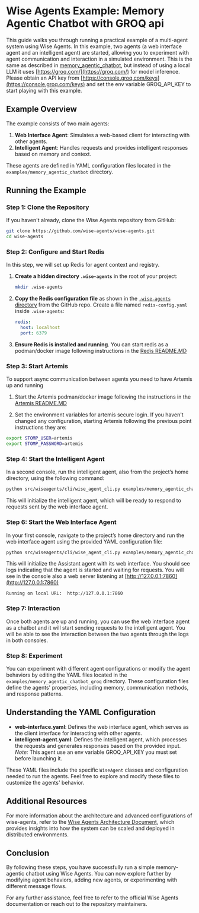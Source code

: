 
# Wise Agents Example: Memory Agentic Chatbot with GROQ api

This guide walks you through running a practical example of a multi-agent system using Wise Agents. In this example, two agents (a web interface agent and an intelligent agent) are started, allowing you to experiment with agent communication and interaction in a simulated environment. This is the same as described in [memory_agentic_chatbot](../memory_agentic_chatbot/), but instead of using a local LLM it uses [https://groq.com/](https://groq.com/) for model inference. Please obtain an API key from [https://console.groq.com/keys](https://console.groq.com/keys) and set the env variable GROQ_API_KEY to start playing with this example.


## Example Overview

The example consists of two main agents:

1. **Web Interface Agent**: Simulates a web-based client for interacting with other agents.
2. **Intelligent Agent**: Handles requests and provides intelligent responses based on memory and context.

These agents are defined in YAML configuration files located in the `examples/memory_agentic_chatbot` directory.

## Running the Example

### Step 1: Clone the Repository

If you haven't already, clone the Wise Agents repository from GitHub:

```bash
git clone https://github.com/wise-agents/wise-agents.git
cd wise-agents
```

### Step 2: Configure and Start Redis

In this step, we will set up Redis for agent context and registry.

1. **Create a hidden directory `.wise-agents`** in the root of your project:

   ```bash
   mkdir .wise-agents
   ```

2. **Copy the Redis configuration file** as shown in the [`.wise-agents` directory](https://github.com/wise-agents/wise-agents/tree/main/.wise-agents) from the GitHub repo. Create a file named `redis-config.yaml` inside `.wise-agents`:

   ```yaml
   redis:
     host: localhost
     port: 6379
   ```

3. **Ensure Redis is installed and running**. You can start redis as a podman/docker image following instructions in the [Redis README.MD](../../redis/README.MD)

### Step 3: Start Artemis 

To support async communication between agents you need to have Artemis up and running

1. Start the Artemis podman/docker image following the instructions in the [Artemis README.MD](../../artemis/README.MD)

2. Set the environment variables for artemis secure login. If you haven't changed any configuration, starting Artemis following the previous point instructions they are:

```bash
export STOMP_USER=artemis
export STOMP_PASSWORD=artemis
```


### Step 4: Start the Intelligent Agent

In a second console, run the intelligent agent, also from the project’s home directory, using the following command:

```bash
python src/wiseagents/cli/wise_agent_cli.py examples/memory_agentic_chatbot_groq/intelligent-agent.yaml
```

This will initialize the intelligent agent, which will be ready to respond to requests sent by the web interface agent.


### Step 6: Start the Web Interface Agent

In your first console, navigate to the project’s home directory and run the web interface agent using the provided YAML configuration file:

```bash
python src/wiseagents/cli/wise_agent_cli.py examples/memory_agentic_chatbot_groq/web-interface.yaml
```

This will initialize the Assistant agent with its web interface. You should see logs indicating that the agent is started and waiting for requests. You will see in the console also a web server listening at [http://127.0.0.1:7860](http://127.0.0.1:7860)

```plain-text
Running on local URL:  http://127.0.0.1:7860
```

### Step 7: Interaction

Once both agents are up and running, you can use the web interface agent as a chatbot and it will start sending requests to the intelligent agent. You will be able to see the interaction between the two agents through the logs in both consoles.

### Step 8: Experiment

You can experiment with different agent configurations or modify the agent behaviors by editing the YAML files located in the `examples/memory_agentic_chatbot_groq` directory. These configuration files define the agents' properties, including memory, communication methods, and response patterns.

## Understanding the YAML Configuration

- **web-interface.yaml**: Defines the web interface agent, which serves as the client interface for interacting with other agents.
- **intelligent-agent.yaml**: Defines the intelligent agent, which processes the requests and generates responses based on the provided input. *Note:* This agent use an env variable GROQ_API_KEY you must set before launching it.

These YAML files include the specific `WiseAgent` classes and configuration needed to run the agents. Feel free to explore and modify these files to customize the agents' behavior.

## Additional Resources

For more information about the architecture and advanced configurations of wise-agents, refer to the [Wise Agents Architecture Document](wise_agents_architecture.md), which provides insights into how the system can be scaled and deployed in distributed environments.

## Conclusion

By following these steps, you have successfully run a simple memory-agentic chatbot using Wise Agents. You can now explore further by modifying agent behaviors, adding new agents, or experimenting with different message flows.

For any further assistance, feel free to refer to the official Wise Agents documentation or reach out to the repository maintainers.